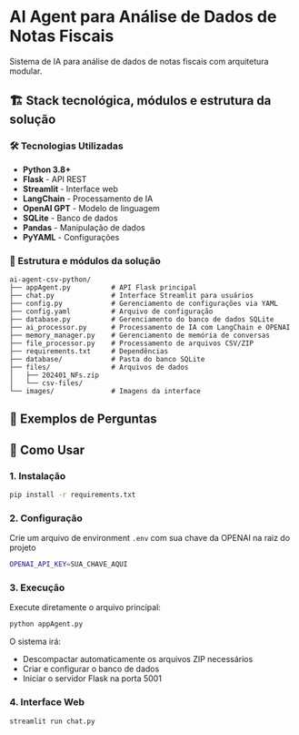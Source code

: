 # AI Agent para Análise de Dados de Notas Fiscais

Sistema de IA para análise de dados de notas fiscais com arquitetura modular.

## 🏗️ Stack tecnológica, módulos e estrutura da solução

### 🛠️ Tecnologias Utilizadas

- **Python 3.8+**
- **Flask** - API REST
- **Streamlit** - Interface web
- **LangChain** - Processamento de IA
- **OpenAI GPT** - Modelo de linguagem
- **SQLite** - Banco de dados
- **Pandas** - Manipulação de dados
- **PyYAML** - Configurações

### 📁 Estrutura e módulos da solução

```
ai-agent-csv-python/
├── appAgent.py          # API Flask principal
├── chat.py              # Interface Streamlit para usuários
├── config.py            # Gerenciamento de configurações via YAML
├── config.yaml          # Arquivo de configuração
├── database.py          # Gerenciamento do banco de dados SQLite
├── ai_processor.py      # Processamento de IA com LangChain e OPENAI
├── memory_manager.py    # Gerenciamento de memória de conversas
├── file_processor.py    # Processamento de arquivos CSV/ZIP
├── requirements.txt     # Dependências
├── database/            # Pasta do banco SQLite
├── files/               # Arquivos de dados
│   ├── 202401_NFs.zip
│   └── csv-files/
└── images/              # Imagens da interface
```


## 🎯 Exemplos de Perguntas




## 🚀 Como Usar

### 1. Instalação

```bash
pip install -r requirements.txt
```

### 2. Configuração

Crie um arquivo de environment `.env` com sua chave da OPENAI na raiz do projeto

```bash
OPENAI_API_KEY=SUA_CHAVE_AQUI
```

### 3. Execução

Execute diretamente o arquivo principal:

```bash
python appAgent.py
```

O sistema irá:

- Descompactar automaticamente os arquivos ZIP necessários
- Criar e configurar o banco de dados
- Iniciar o servidor Flask na porta 5001

### 4. Interface Web

```bash
streamlit run chat.py
```
